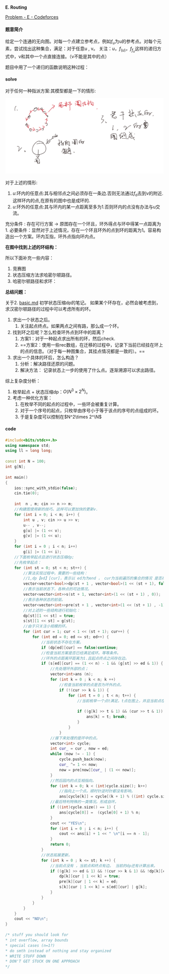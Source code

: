 **E. Routing**

[Problem - E - Codeforces](https://codeforces.com/contest/1804/problem/E)

#### 题意简介

给定一个连通的无向图。对每一个点建立参考点，例如$f_{u}$为u的参考点。对每个元素，尝试找出这种集合，满足：对于任意u , v。
关注：$u ，f_(u)， f_{f_{u}}$这样的递归方式中，v和其中一个点直接连接。（v不能是其中的点）

题目中用了一个递归的函数说明这种过程：

#### solve

对于任何一种指派方案:其模型都是一下的情形:

![node](node.png)

对于上述的情形:

1. $u:$环内的任意点:其与相邻点之间必须存在一条边.否则无法通过$f_a$去到v的附近.这样环内的点,在原有的图中也是成环的.
2. $u:$环外的任意点:其与环内的某一点距离至多为1.否则环内的点没有办法与u交流。

充分条件 : 存在可行方案 -> 原图存在一个环且，环外得点与环中得某一点距离为1.
必要条件：显然对于上述情况，存在一个环且环外的点到环的距离为1。容易构造出一个方案。环内互指，环外点指向环内点。

**在图中找到上述的环结构：**

所以下面补充一些内容：

1. 竞赛图
2. 状态压缩方法求哈密尔顿路径。
3. 哈密尔顿路径和求环：

**总结问题：**

关于2. [basic.md](..\..\..\..\Logrithm\动态规划\状压dp\basic.md) 初学状态压缩dp的笔记。
如果某个环存在，必然会被考虑到，求汉密尔顿路径的过程中可以考虑所有的环。

1. 求出一个状态之后。
   1. 关注起点终点。如果两点之间有路，那么成一个环。
2. 找到环之后呢？怎么检查环外点到环中的距离？
   1. 方案1：对于一种起点求出所有的环，然后check.
   2. ==方案2：使用一些rec数组，在迁移的过程中，记录下当前已经挂在环上的点的信息。（对于每一种图集合，其挂点情况都是一致的）。==
3. 求出一个具体的环后，怎么构造？
   1.  分析：解决路径还原的问题。
   2. 解决方法： 记录状态上一步的使用了什么点。逐渐溯源可以求出路径。



综上复杂度分析：

1. 枚举起点  + 状态压缩dp：$O(N^3\times2^N)$。
2. 考虑一种优化方案：
   1. 在枚举不同的起点的过程中，一些环会被重复计算。
   2. 对于一个序号的起点，只枚举由序号小于等于该点的序号的点组成的环。
   3. 于是复杂度可以控制在$N^2\times 2^\N$

#### code

```cpp
#include<bits/stdc++.h>
using namespace std;
using ll = long long;

const int N = 100;
int g[N];

int main()
{
	ios::sync_with_stdio(false);
	cin.tie(0);

	int  n , m; cin >> n >> m;
	//构建图使用新的技巧。这样可以更加快的更新v.
	for (int i = 0; i < m; i++) {
		int u , v; cin >> u >> v;
		u-- , v--;
		g[u] |= (1 << v);
		g[v] |= (1 << u);
	}
	for (int i = 0 ; i < n; i++)
		g[i] |= (1 << i);
	//下面枚举起点且进行状态压缩dp;
	//先枚举起点：
	for (int st = 0; st < n; st++) {
		//算法实现过程中，需要的一些结构：
		//1,dp【ed】[cur]，表示以 ed为为end ， cur为当前遍历的集合的情况 是否存在方案？保证每一步存在方案即可。
		vector<vector<bool>>dp(st + 1 , vector<bool>(1 << (st + 1), false));
		//表示当前状态下，各种点的可达情况。
		vector<vector<int>>s(st + 1, vector<int>(1 << (st + 1) , 0));
		//表示各种状态的前驱。
		vector<vector<int>>pre(st + 1 , vector<int>(1 << (st + 1) , -1));
		//对上述的一些结构进行初始化：
		dp[st][1 << st] = true;
		s[st][1 << st] = g[st];
		//由于只关注小规模的环。
		for (int cur = 1; cur < 1 << (st + 1); cur++) {
			for (int ed = 0; ed <= st; ed++) {
				//当前状态不存在方案。
				if (dp[ed][cur] == false)continue;
				//检查当前方案是否已经满足成环。等等条件。
				//环外的点距离环距离为1.且起点终点之间存在边。
				if (s[ed][cur] == (1 << n) - 1 && (g[st] >> ed & 1)) {
					//先处理环外部的点；
					vector<int>ans (n);
					for (int k = 0 ; k < n; k ++)
						//检查当前枚举的点是否为环外的点。
						if (!(cur >> k & 1)) {
							for (int t = 0 ; t < n; t++) {
								//当前枚举一个点t满足。t点在图上，并且当前点在环上。

								if ((g[k] >> t & 1) && (cur >> t & 1)) {
									ans[k] = t; break;
								}
							}
						}
					//接下来处理的是环中的点。
					vector<int> cycle;
					int cur_ = cur , now = ed;
					while (now != - 1) {
						cycle.push_back(now);
						cur_ ^= 1 << now;
						now = pre[now][cur_ | (1 << now)];
					}
					//然后园内的点互相指向。
					for (int k = 0; k < (int)cycle.size(); k++)
						//指向上一个点。顺时针逆时针都没有影响。
						ans[cycle[k]] = cycle[(k + 1) % ((int) cycle.size())];
					//最后特判特殊的一类情况。形成自环。
					if ((int)cycle.size() == 1) {
						ans[cycle[0]] =  (cycle[0] + 1) % n;
					}
					cout << "YES\n";
					for (int i = 0 ; i < n; i++) {
						cout << ans[i] + 1 << " \n"[i == n - 1];
					}
					return 0;
				}
				//状态拓展更新。
				for (int k = 0 ; k <= st; k ++) {
					//当前点没有 ，当前点和终点有边。 当前的dp还有计算出来。
					if ((g[k] >> ed & 1) && !(cur >> k & 1) && !dp[k][cur | 1 << k]) {
						dp[k][cur | 1 << k] = true;
						pre[k][cur | 1 << k] = ed;
						s[k][cur | 1 << k] = s[ed][cur] | g[k];
					}
				}
			}
		}
	}
	cout << "NO\n";
}

/* stuff you should look for
* int overflow, array bounds
* special cases (n=1?)
* do smth instead of nothing and stay organized
* WRITE STUFF DOWN
* DON'T GET STUCK ON ONE APPROACH
*/
```







